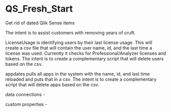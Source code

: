 # QS_Fresh_Start
Get rid of dated Qlik Sense items

The intent is to assist customers with removing years of cruft.

LicenseUsage is identifying users by their last license usage. This will create a csv file that will contain the user name, id, and the last time a license was used. Currently it checks for Professional/Analyzer licenses and tokens. The intent is to create a complementary script that will delete users based on the csv.

appdates pulls all apps in the system with the name, id, and last time reloaded and puts that in a csv. The intent is to create a complementary script that will delete apps based on the csv.

data connections -

custom properties -
